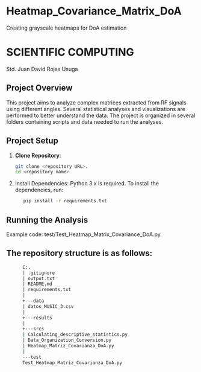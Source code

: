 # Heatmap_Covariance_Matrix_DoA
Creating grayscale heatmaps for DoA estimation
# SCIENTIFIC COMPUTING

Std. Juan David Rojas Usuga

## Project Overview

This project aims to analyze complex matrices extracted from RF signals using different angles. Several statistical analyses and visualizations are performed to better understand the data. The project is organized in several folders containing scripts and data needed to run the analyses.

## Project Setup

1. **Clone Repository**:
   ````bash
   git clone <repository URL>.
   cd <repository name>

2. Install Dependencies:
Python 3.x is required. To install the dependencies, run:
   ````bash
      pip install -r requirements.txt
   
## Running the Analysis
   Example code:
   test/Test_Heatmap_Matrix_Covariance_DoA.py.

## The repository structure is as follows:
   ````bash
         C:.
         | .gitignore
         | output.txt
         | README.md
         | requirements.txt
         |
         +---data
         | datos_MUSIC_3.csv
         |
         +---results
         |
         +---srcs
         | Calculating_descriptive_statistics.py
         | Data_Organization_Conversion.py
         | Heatmap_Matriz_Covarianza_DoA.py
         |
         ---test
         Test_Heatmap_Matriz_Covarianza_DoA.py
